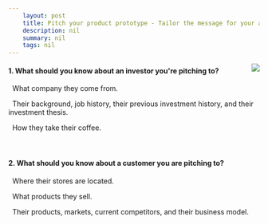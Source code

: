 ```yaml
---
    layout: post
    title: Pitch your product prototype - Tailor the message for your audience
    description: nil
    summary: nil
    tags: nil
---
```



 <a target="_blank" href="https://docs.microsoft.com/en-us/learn/modules/pitching-your-prototype/3-tailor-your-message/"><i class="fas fa-external-link-alt"></i> </a>
 <img align="right" src="https://docs.microsoft.com/en-us/learn/achievements/pitch-your-product-prototype.svg">
####  1. What should you know about an investor you're pitching to?


<i class='far fa-square'></i> &nbsp;&nbsp;What company they come from.

<i class='fas fa-check-square' style='color: Dodgerblue;'></i> &nbsp;&nbsp;Their background, job history, their previous investment history, and their investment thesis.

<i class='far fa-square'></i> &nbsp;&nbsp;How they take their coffee.
<br />
<br />
<br />

####  2. What should you know about a customer you are pitching to?


<i class='far fa-square'></i> &nbsp;&nbsp;Where their stores are located.

<i class='far fa-square'></i> &nbsp;&nbsp;What products they sell.

<i class='fas fa-check-square' style='color: Dodgerblue;'></i> &nbsp;&nbsp;Their products, markets, current competitors, and their business model.
<br />
<br />
<br />
